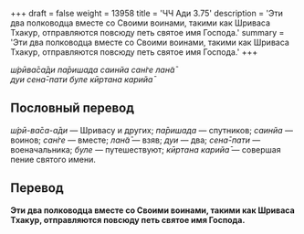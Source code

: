 +++
draft = false
weight = 13958
title = 'ЧЧ Ади 3.75'
description = 'Эти два полководца вместе со Своими воинами, такими как Шриваса Тхакур, отправляются повсюду петь святое имя Господа.'
summary = 'Эти два полководца вместе со Своими воинами, такими как Шриваса Тхакур, отправляются повсюду петь святое имя Господа.'
+++

_ш́рӣва̄са̄ди па̄ришада саинйа сан̇ге лан̃а̄  
дуи сена̄-пати буле кӣртана карийа̄_

## Пословный перевод

_ш́рӣ_\-_ва̄са_\-_а̄ди_ — Шривасу и других; _па̄ришада_ — спутников; _саинйа_ — воинов; _сан̇ге_ — вместе; _лан̃а̄_ — взяв; _дуи_ — два; _сена̄_\-_пати_ — военачальника; _буле_ — путешествуют; _кӣртана_ _карийа̄_ — совершая пение святого имени.

## Перевод

**Эти два полководца вместе со Своими воинами, такими как Шриваса Тхакур, отправляются повсюду петь святое имя Господа.**
